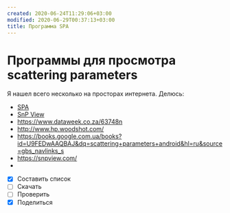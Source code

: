 ```yaml
---
created: 2020-06-24T11:29:06+03:00
modified: 2020-06-29T00:37:13+03:00
title: Программа SPA
---
```


# Программы для просмотра scattering parameters

Я нашел всего несколько на просторах интернета. Делюсь:
* [SPA](https://www.ag-rf-engineering.de/products/software/s-parameter-viewer/)
* [SnP View](#)
* https://www.dataweek.co.za/63748n
* http://www.hp.woodshot.com/
* https://books.google.com.ua/books?id=U9FEDwAAQBAJ&dq=scattering+parameters+android&hl=ru&source=gbs_navlinks_s
* https://snpview.com/
* 




- [x] Составить список
- [ ] Скачать
- [ ] Проверить
- [x] Поделиться
